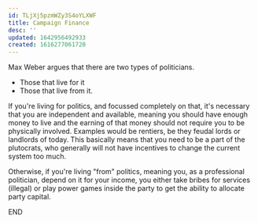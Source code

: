 ```yaml
---
id: TLjXj5pzmWZy3S4oYLXWF
title: Campaign Finance
desc: ''
updated: 1642956492933
created: 1616277061720
---
```


Max Weber argues that there are two types of politicians.
* Those that live for it
* Those that live from it.

If you're living for politics, and focussed completely on that, it's
necessary that you are independent and available, meaning
you should have enough money to live and the earning of that money should
not require you to be physically involved. Examples would be rentiers,
be they feudal lords or landlords of today. This basically means that
you need to be a part of the plutocrats, who generally will not have
incentives to change the current system too much.

Otherwise, if you're living "from" politics, meaning you, as a professional politician,
depend on it for your income, you either take bribes for services (illegal) or play
power games inside the party to get the ability to allocate party capital.

END
